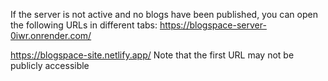 If the server is not active and no blogs have been published, you can open the following URLs in different tabs:
  https://blogspace-server-0iwr.onrender.com/
  
  https://blogspace-site.netlify.app/
Note that the first URL may not be publicly accessible 

